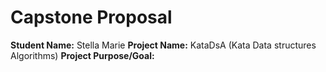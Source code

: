# Capstone Proposal

**Student Name:** Stella Marie
**Project Name:** KataDsA (Kata Data structures Algorithms)
**Project Purpose/Goal:**